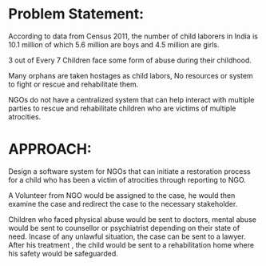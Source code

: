 # Problem Statement:
According to data from Census 2011, the number of child laborers in India is 10.1 million of which 5.6 million are boys and 4.5 million are girls.

3 out of Every 7 Children face some form of abuse during their childhood.

Many orphans are taken hostages as child labors, No resources or system to fight or rescue and rehabilitate them.

NGOs do not have a centralized system that can help interact with multiple parties to rescue and rehabilitate children who are victims of multiple atrocities.

# APPROACH:
Design a software system for NGOs that can initiate a restoration process for a child who has been a victim of atrocities through reporting to NGO.

A Volunteer from NGO would be assigned to the case, he would then examine the case and redirect the case to the necessary stakeholder.

Children who faced physical abuse would be sent to doctors, mental abuse would be sent to counsellor or psychiatrist depending on their state of need. Incase of any unlawful situation, the case can be sent to a lawyer.
After his treatment , the child would be sent to a rehabilitation home where his safety would be safeguarded.

